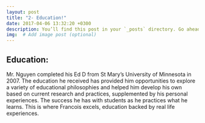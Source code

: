```yaml
---
layout: post
title: "2- Education!"
date: 2017-04-06 13:32:20 +0300
description: You’ll find this post in your `_posts` directory. Go ahead and edit it and re-build the site to see your changes. # Add post description (optional)
img:  # Add image post (optional)
---
```

## Education: 

Mr. Nguyen completed his Ed D from St Mary’s University of Minnesota in 2007.   The education he received has provided him opportunities to explore a variety of educational philosophies and helped him develop his own based on current research and practices, supplemented by his personal experiences.  The success he has with students as he practices what he learns.  This is where Francois excels, education backed by real life experiences.  

[jekyll-docs]: https://jekyllrb.com/docs/home
[jekyll-gh]:   https://github.com/jekyll/jekyll
[jekyll-talk]: https://talk.jekyllrb.com/
